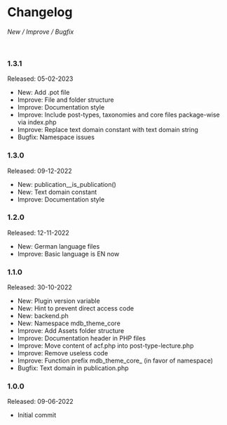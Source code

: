 # Changelog

*New / Improve / Bugfix*

<br>

### 1.3.1
Released: 05-02-2023

* New: Add .pot file
* Improve: File and folder structure
* Improve: Documentation style
* Improve: Include post-types, taxonomies and core files package-wise via index.php
* Improve: Replace text domain constant with text domain string
* Bugfix: Namespace issues


### 1.3.0
Released: 09-12-2022

* New: publication__is_publication()
* New: Text domain constant
* Improve: Documentation style


### 1.2.0
Released: 12-11-2022

* New: German language files
* Improve: Basic language is EN now


### 1.1.0
Released: 30-10-2022

* New: Plugin version variable
* New: Hint to prevent direct access code
* New: backend.ph
* New: Namespace mdb_theme_core
* Improve: Add Assets folder structure
* Improve: Documentation header in PHP files
* Improve: Move content of acf.php into post-type-lecture.php
* Improve: Remove useless code
* Improve: Function prefix mdb_theme_core_ (in favor of namespace)
* Bugfix: Text domain in publication.php


### 1.0.0
Released: 09-06-2022

* Initial commit
